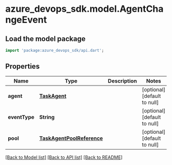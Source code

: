 # azure_devops_sdk.model.AgentChangeEvent

## Load the model package
```dart
import 'package:azure_devops_sdk/api.dart';
```

## Properties
Name | Type | Description | Notes
------------ | ------------- | ------------- | -------------
**agent** | [**TaskAgent**](TaskAgent.md) |  | [optional] [default to null]
**eventType** | **String** |  | [optional] [default to null]
**pool** | [**TaskAgentPoolReference**](TaskAgentPoolReference.md) |  | [optional] [default to null]

[[Back to Model list]](../README.md#documentation-for-models) [[Back to API list]](../README.md#documentation-for-api-endpoints) [[Back to README]](../README.md)


